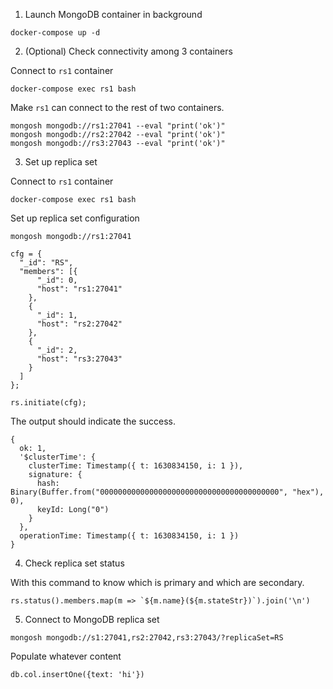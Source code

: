 1. Launch MongoDB container in background

```console
docker-compose up -d
```

2. (Optional) Check connectivity among 3 containers

Connect to `rs1` container

```console
docker-compose exec rs1 bash
```

Make `rs1` can connect to the rest of two containers.

```console
mongosh mongodb://rs1:27041 --eval "print('ok')"
mongosh mongodb://rs2:27042 --eval "print('ok')"
mongosh mongodb://rs3:27043 --eval "print('ok')"
```

3. Set up replica set

Connect to `rs1` container

```console
docker-compose exec rs1 bash
```

Set up replica set configuration

```console
mongosh mongodb://rs1:27041

cfg = {
  "_id": "RS",
  "members": [{
      "_id": 0,
      "host": "rs1:27041"
    },
    {
      "_id": 1,
      "host": "rs2:27042"
    },
    {
      "_id": 2,
      "host": "rs3:27043"
    }
  ]
};

rs.initiate(cfg);
```

The output should indicate the success.

```console
{
  ok: 1,
  '$clusterTime': {
    clusterTime: Timestamp({ t: 1630834150, i: 1 }),
    signature: {
      hash: Binary(Buffer.from("0000000000000000000000000000000000000000", "hex"), 0),
      keyId: Long("0")
    }
  },
  operationTime: Timestamp({ t: 1630834150, i: 1 })
}
```

4. Check replica set status

With this command to know which is primary and which are secondary.

```console
rs.status().members.map(m => `${m.name}(${m.stateStr})`).join('\n')
```

5. Connect to MongoDB replica set

```console
mongosh mongodb://s1:27041,rs2:27042,rs3:27043/?replicaSet=RS
```

Populate whatever content

```console
db.col.insertOne({text: 'hi'})
```
